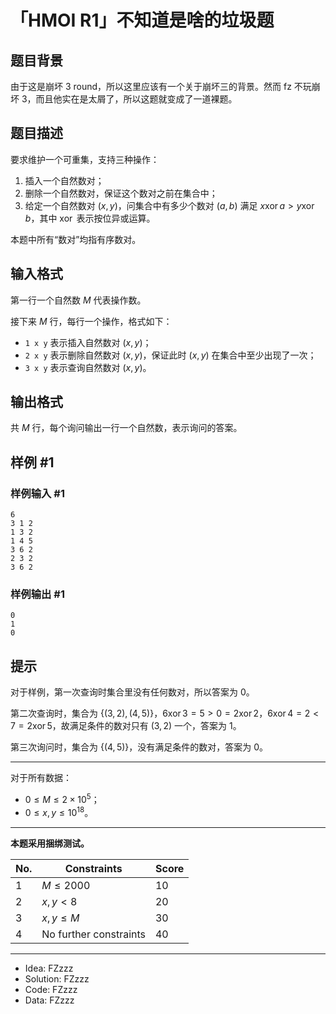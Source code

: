 # 「HMOI R1」不知道是啥的垃圾题

## 题目背景

由于这是崩坏 3 round，所以这里应该有一个关于崩坏三的背景。然而 fz 不玩崩坏 3，而且他实在是太屑了，所以这题就变成了一道裸题。

## 题目描述

要求维护一个可重集，支持三种操作：
1. 插入一个自然数对；
1. 删除一个自然数对，保证这个数对之前在集合中；
1. 给定一个自然数对 $(x,y)$，问集合中有多少个数对 $(a,b)$ 满足 $x\operatorname{xor}a>y\operatorname{xor}b$，其中 $\operatorname{xor}$ 表示按位异或运算。

本题中所有“数对”均指有序数对。

## 输入格式

第一行一个自然数 $M$ 代表操作数。

接下来 $M$ 行，每行一个操作，格式如下：
- `1 x y` 表示插入自然数对 $(x,y)$；
- `2 x y` 表示删除自然数对 $(x,y)$，保证此时 $(x,y)$ 在集合中至少出现了一次；
- `3 x y` 表示查询自然数对 $(x,y)$。

## 输出格式

共 $M$ 行，每个询问输出一行一个自然数，表示询问的答案。

## 样例 #1

### 样例输入 #1
```
6
3 1 2
1 3 2
1 4 5
3 6 2
2 3 2
3 6 2
```

### 样例输出 #1

```
0
1
0
```

## 提示

对于样例，第一次查询时集合里没有任何数对，所以答案为 $0$。

第二次查询时，集合为 $\{(3,2),(4,5)\}$，$6\operatorname{xor}3=5>0=2\operatorname{xor}2$，$6\operatorname{xor}4=2<7=2\operatorname{xor}5$，故满足条件的数对只有 $(3,2)$ 一个，答案为 $1$。

第三次询问时，集合为 $\{(4,5)\}$，没有满足条件的数对，答案为 $0$。

------------
对于所有数据：
- $0 \le M \le 2 \times 10^5$；
- $0 \le x, y \le 10^{18}$。

--------

**本题采用捆绑测试。**

| No.  | Constraints                 | Score |
| ---- | --------------------------- | ----- |
| $1$  | $M \le 2000$ | $10$  |
| $2$  | $x, y < 8$          | $20$  |
| $3$  | $x, y \le M$          | $30$  |
| $4$  | No further constraints      | $40$  |

-------

- Idea: FZzzz
- Solution: FZzzz
- Code: FZzzz
- Data: FZzzz
